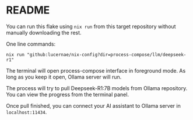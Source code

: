 # README

You can run this flake using `nix run` from this target repository without manually downloading the rest.

One line commands:

```
nix run "github:lucernae/nix-config?dir=process-compose/llm/deepseek-r1"
```

The terminal will open process-compose interface in foreground mode. As long as you keep it open, Ollama server will run.

The process will try to pull Deepseek-R1:7B models from Ollama repository.
You can view the progress from the terminal panel.

Once pull finished, you can connect your AI assistant to Ollama server in `localhost:11434`.
